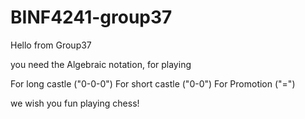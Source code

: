 # BINF4241-group37

Hello from Group37

you need the Algebraic notation, for playing

For long castle ("0-0-0")
For short castle ("0-0")
For Promotion ("=")

we wish you fun playing chess!
